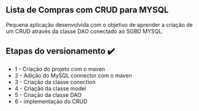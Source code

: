 ##	Lista de Compras com CRUD para MYSQL	

Pequena aplicação  desenvolvida com o objetivo de aprender a criação de um CRUD através da classe DAO conectado ao SGBD MYSQL.

## Etapas do versionamento :heavy_check_mark:	

* 1 - Criação do projeto com o maven
* 2 - Adição do MySQL connector com o maven
* 3 - Criação da classe conection
* 4 - Criação da classe model
* 5 - Criação da classe DAO
* 6 - implementação do CRUD